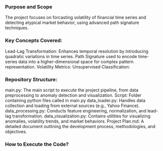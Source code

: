 ### Purpose and Scope
The project focuses on forcasting volatility of financial time series and detecting atypical market behavior, using advanced path signature techniques.

### Key Concepts Covered:
Lead-Lag Transformation: Enhances temporal resolution by introducing quadratic variations in time series.
Path Signature used to encode time-series data into a higher-dimensional space for complex pattern representation.
Volatility Metrics: 
Unsupervised Classification: 

### Repository Structure:
main.py: The main script to execute the project pipeline, from data preprocessing to anomaly detection and visualization.
Script: Folder containing python files called in main.py
  data_loader.py: Handles data collection and loading from external sources (e.g., Yahoo Finance).
  data_processing.py: Conducts feature engineering, normalization, and lead-lag transformation.
  data_visualization.py: Contains utilities for visualizing anomalies, volatility trends, and market behaviors.
Project Plan.md: A detailed document outlining the development process, methodologies, and objectives.

### How to Execute the Code?


